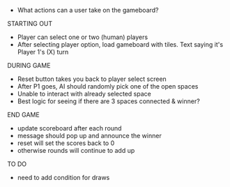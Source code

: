 - What actions can a user take on the gameboard?

STARTING OUT

- Player can select one or two (human) players
- After selecting player option, load gameboard with tiles. Text saying it's Player 1's (X) turn

DURING GAME

- Reset button takes you back to player select screen
- After P1 goes, AI should randomly pick one of the open spaces
- Unable to interact with already selected space
- Best logic for seeing if there are 3 spaces connected & winner?

END GAME

- update scoreboard after each round
- message should pop up and announce the winner
- reset will set the scores back to 0
- otherwise rounds will continue to add up

TO DO

- need to add condition for draws
